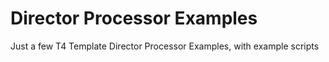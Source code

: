 Director Processor Examples
=========================

Just a few T4 Template Director Processor Examples, with example scripts

